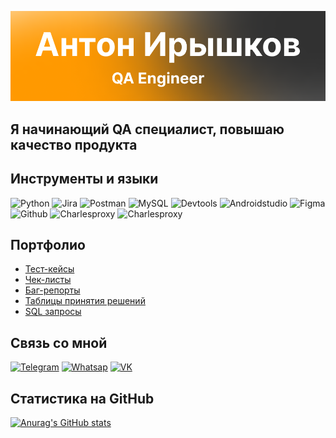 ![HEADER](https://github.com/anton-rshk/anton-rshk/blob/main/Frame%2029.png)

## Я начинающий QA специалист, повышаю качество продукта

## Инструменты и языки

![Python](https://img.shields.io/badge/-Python-000000?style=for-the-badge&logo=python&logoColor=FFD342)
![Jira](https://img.shields.io/badge/-Jira-000000?style=for-the-badge&logo=jira&logoColor=2684FF)
![Postman](https://img.shields.io/badge/-Postman-000000?style=for-the-badge&logo=postman&logoColor=FD6C35)
![MySQL](https://img.shields.io/badge/-MySQL-000000?style=for-the-badge&logo=mysql&logoColor=2572C2)
![Devtools](https://img.shields.io/badge/-Devtools-000000?style=for-the-badge&logo=googlechrome&logoColor=1A73E8)
![Androidstudio](https://img.shields.io/badge/-androidstudio-000000?style=for-the-badge&logo=androidstudio&logoColor=249644)
![Figma](https://img.shields.io/badge/-figma-000000?style=for-the-badge&logo=figma&logoColor=A259FF)
![Github](https://img.shields.io/badge/-github-000000?style=for-the-badge&logo=github&logoColor=FFFFFF)
![Charlesproxy](https://img.shields.io/badge/-CharlesProxy-000000?style=for-the-badge)
![Charlesproxy](https://img.shields.io/badge/-html-000000?style=for-the-badge&logo=languagehtml&logoColor=E44D26)

## Портфолио

- [Тест-кейсы](https://github.com/anton-rshk/Test-keys)
- [Чек-листы](https://github.com/anton-rshk/Check-list)
- [Баг-репорты](https://github.com/anton-rshk/Bag-reports)
- [Таблицы принятия решений](https://github.com/anton-rshk/Decision-table)
- [SQL запросы](https://docs.google.com/document/d/1fzSkVFDLYCsfGMc774N4aobXvxcerBn47oY3voCKQEo/edit?usp=sharing)

## Связь со мной

[![Telegram](https://img.shields.io/badge/-Telegram-000000?style=for-the-badge&logo=telegram)](https://t.me/lala_tnt)
[![Whatsap](https://img.shields.io/badge/-Whatsapp-000000?style=for-the-badge&logo=whatsapp)](https://wa.me/79962471853)
[![VK](https://img.shields.io/badge/-VK-000000?style=for-the-badge&logo=vk&logoColor=0077FF)](https://vk.com/id453931970)

## Статистика на GitHub

[![Anurag's GitHub stats](https://github-readme-stats.vercel.app/api?username=anton-rshk&theme=onedark&show_icons=true)](https://github.com/anuraghazra/github-readme-stats)
